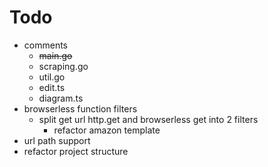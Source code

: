 # Todo
- comments
    - ~~main.go~~
    - scraping.go
    - util.go
    - edit.ts
    - diagram.ts
- browserless function filters
    - split get url http.get and browserless get into 2 filters
        - refactor amazon template
- url path support
- refactor project structure